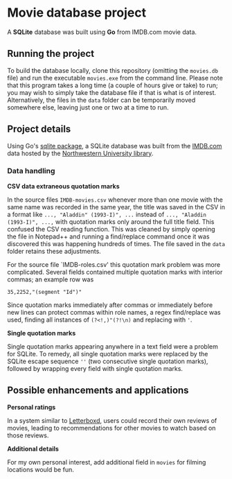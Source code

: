 # Movie database project
A **SQLite** database was built using **Go** from IMDB.com movie data.

## Running the project
To build the database locally, clone this repository (omitting the `movies.db` file) and run the executable `movies.exe` from the command line.  Please note that this program takes a long time (a couple of hours give or take) to run; you may wish to simply take the database file if that is what is of interest.  Alternatively, the files in the `data` folder can be temporarily moved somewhere else, leaving just one or two at a time to run.

## Project details
Using Go's [sqlite package](https://pkg.go.dev/modernc.org/sqlite), a SQLite database was built from the [IMDB.com](https://www.imdb.com/) data hosted by the [Northwestern University library](https://arch.library.northwestern.edu/concern/datasets/3484zh40n?locale=en).

### Data handling

**CSV data extraneous quotation marks**

In the source files `IMDB-movies.csv` whenever more than one movie with the same name was recorded in the same year, the title was saved in the CSV in a format like ` ..., "Aladdin" (1993-I)", ... ` instead of ` ..., "Aladdin (1993-I)", ..., ` with quotation marks only around the full title field.  This confused the CSV reading function.  This was cleaned by simply opening the file in Notepad++ and running a find/replace command once it was discovered this was happening hundreds of times.  The file saved in the `data` folder retains these adjustments.

For the source file `IMDB-roles.csv' this quotation mark problem was more complicated.  Several fields contained multiple quotation marks with interior commas; an example row was

```
35,2252,"(segment "Id")"
```

Since quotation marks immediately after commas or immediately before new lines can protect commas within role names, a regex find/replace was used, finding all instances of `(?<!,)"(?!\n)` and replacing with `'`.

**Single quotation marks**

Single quotation marks appearing anywhere in a text field were a problem for SQLite.  To remedy, all single quotation marks were replaced by the SQLite escape sequence `''` (two consecutive single quotation marks), followed by wrapping every field with single quotation marks.

## Possible enhancements and applications

**Personal ratings**

In a system similar to [Letterboxd](https://letterboxd.com/), users could record their own reviews of movies, leading to recommendations for other movies to watch based on those reviews.

**Additional details**

For my own personal interest, add additional field in `movies` for filming locations would be fun.
